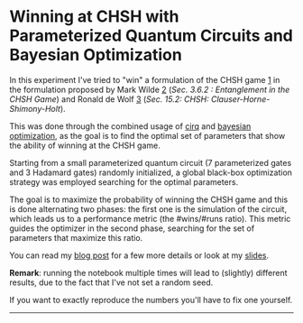 # Winning at CHSH with Parameterized Quantum Circuits and Bayesian Optimization

In this experiment I've tried to "win" a formulation of the CHSH game [1] in the formulation proposed by Mark Wilde [2] (*Sec. 3.6.2 : Entanglement in the CHSH Game*) and Ronald de Wolf [3] (*Sec. 15.2: CHSH: Clauser-Horne-Shimony-Holt*). 

This was done through the combined usage of [cirq](https://quantumai.google/cirq) and [bayesian optimization](https://github.com/fmfn/BayesianOptimization), as the goal is to find the optimal set of parameters that show the ability of winning at the CHSH game.

Starting from a small parameterized quantum circuit (7 parameterized gates and 3 Hadamard gates) randomly initialized, a global black-box optimization strategy was employed searching for the optimal parameters. 

The goal is to maximize the probability of winning the CHSH game and this is done alternating two phases: the first one is the simulation of the circuit, which leads us to a performance metric (the #wins/#runs ratio). This metric guides the optimizer in the second phase, searching for the set of parameters that maximize this ratio.

You can read my [blog post](https://w00zie.github.io/post/bell) for a few more details or look at my [slides](slides.pdf).

**Remark**: running the notebook multiple times will lead to (slightly) different results, due to the fact that I've not set a random seed. 

If you want to exactly reproduce the numbers you'll have to fix one yourself.

---

[1]: https://journals.aps.org/prl/abstract/10.1103/PhysRevLett.23.880
[2]: http://www.markwilde.com/qit-notes.pdf
[3]: https://homepages.cwi.nl/~rdewolf/qcnotes.pdf